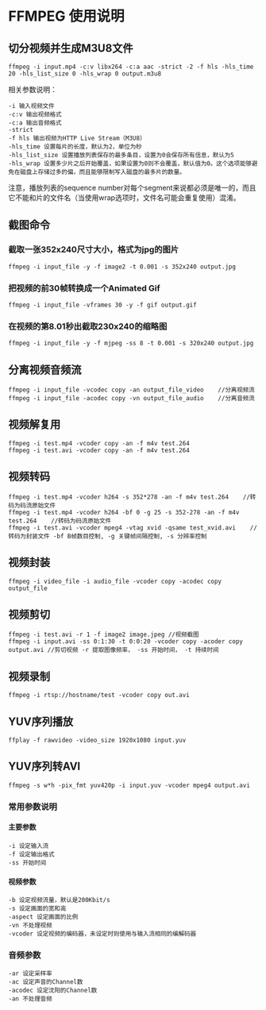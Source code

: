 # FFMPEG 使用说明

## 切分视频并生成M3U8文件

```
ffmpeg -i input.mp4 -c:v libx264 -c:a aac -strict -2 -f hls -hls_time 20 -hls_list_size 0 -hls_wrap 0 output.m3u8
```

相关参数说明：

```
-i 输入视频文件
-c:v 输出视频格式
-c:a 输出音频格式
-strict
-f hls 输出视频为HTTP Live Stream（M3U8）
-hls_time 设置每片的长度，默认为2，单位为秒
-hls_list_size 设置播放列表保存的最多条目，设置为0会保存所有信息，默认为5
-hls_wrap 设置多少片之后开始覆盖，如果设置为0则不会覆盖，默认值为0。这个选项能够避免在磁盘上存储过多的偏，而且能够限制写入磁盘的最多片的数量。
```
注意，播放列表的sequence number对每个segment来说都必须是唯一的，而且它不能和片的文件名（当使用wrap选项时，文件名可能会重复使用）混淆。

## 截图命令

### 截取一张352x240尺寸大小，格式为jpg的图片
```
ffmpeg -i input_file -y -f image2 -t 0.001 -s 352x240 output.jpg
```

### 把视频的前30帧转换成一个Animated Gif
```
ffmpeg -i input_file -vframes 30 -y -f gif output.gif
```

### 在视频的第8.01秒出截取230x240的缩略图
```
ffmpeg -i input_file -y -f mjpeg -ss 8 -t 0.001 -s 320x240 output.jpg
```

## 分离视频音频流

```
ffmpeg -i input_file -vcodec copy -an output_file_video    //分离视频流
ffmpeg -i input_file -acodec copy -vn output_file_audio    //分离音频流
```

## 视频解复用

```
ffmpeg -i test.mp4 -vcoder copy -an -f m4v test.264
ffmpeg -i test.avi -vcoder copy -an -f m4v test.264
```

## 视频转码

```
ffmpeg -i test.mp4 -vcoder h264 -s 352*278 -an -f m4v test.264    //转码为码流原始文件
ffmpeg -i test.mp4 -vcoder h264 -bf 0 -g 25 -s 352-278 -an -f m4v test.264    //转码为码流原始文件
ffmpeg -i test.avi -vcoder mpeg4 -vtag xvid -qsame test_xvid.avi    //转码为封装文件 -bf B帧数目控制, -g 关键帧间隔控制, -s 分辨率控制
```
## 视频封装

```
ffmpeg -i video_file -i audio_file -vcoder copy -acodec copy output_file
```

## 视频剪切

```
ffmpeg -i test.avi -r 1 -f image2 image.jpeg //视频截图
ffmpeg -i input.avi -ss 0:1:30 -t 0:0:20 -vcoder copy -acoder copy output.avi //剪切视频 -r 提取图像频率， -ss 开始时间， -t 持续时间
```

## 视频录制

```
ffmpeg -i rtsp://hostname/test -vcoder copy out.avi
```

## YUV序列播放

```
ffplay -f rawvideo -video_size 1920x1080 input.yuv
```

## YUV序列转AVI

```
ffmpeg -s w*h -pix_fmt yuv420p -i input.yuv -vcoder mpeg4 output.avi
```

### 常用参数说明

#### 主要参数
```
-i 设定输入流
-f 设定输出格式
-ss 开始时间
```
#### 视频参数
```
-b 设定视频流量，默认是200Kbit/s
-s 设定画面的宽和高
-aspect 设定画面的比例
-vn 不处理视频
-vcoder 设定视频的编码器，未设定时则使用与输入流相同的编解码器
```
### 音频参数
```
-ar 设定采样率
-ac 设定声音的Channel数
-acodec 设定沈阳的Channel数
-an 不处理音频
```